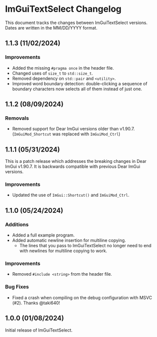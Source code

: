 # ImGuiTextSelect Changelog

This document tracks the changes between ImGuiTextSelect versions. Dates are written in the MM/DD/YYYY format.

## 1.1.3 (11/02/2024)

### Improvements

- Added the missing `#pragma once` in the header file.
- Changed uses of `size_t` to `std::size_t`.
- Removed dependency on `std::pair` and `<utility>`.
- Improved word boundary detection: double-clicking a sequence of boundary characters now selects all of them instead of just one.

## 1.1.2 (08/09/2024)

### Removals

- Removed support for Dear ImGui versions older than v1.90.7. (`ImGuiMod_Shortcut` was replaced with `ImGuiMod_Ctrl`)

## 1.1.1 (05/31/2024)

This is a patch release which addresses the breaking changes in Dear ImGui v1.90.7. It is backwards compatible with previous Dear ImGui versions.

### Improvements

- Updated the use of `ImGui::Shortcut()` and `ImGuiMod_Ctrl`.

## 1.1.0 (05/24/2024)

### Additions

- Added a full example program.
- Added automatic newline insertion for multiline copying.
  - The lines that you pass to ImGuiTextSelect no longer need to end with newlines for multiline copying to work.

### Improvements

- Removed `#include <string>` from the header file.

### Bug Fixes

- Fixed a crash when compiling on the debug configuration with MSVC (#2). Thanks @taki640!

## 1.0.0 (01/08/2024)

Initial release of ImGuiTextSelect.
